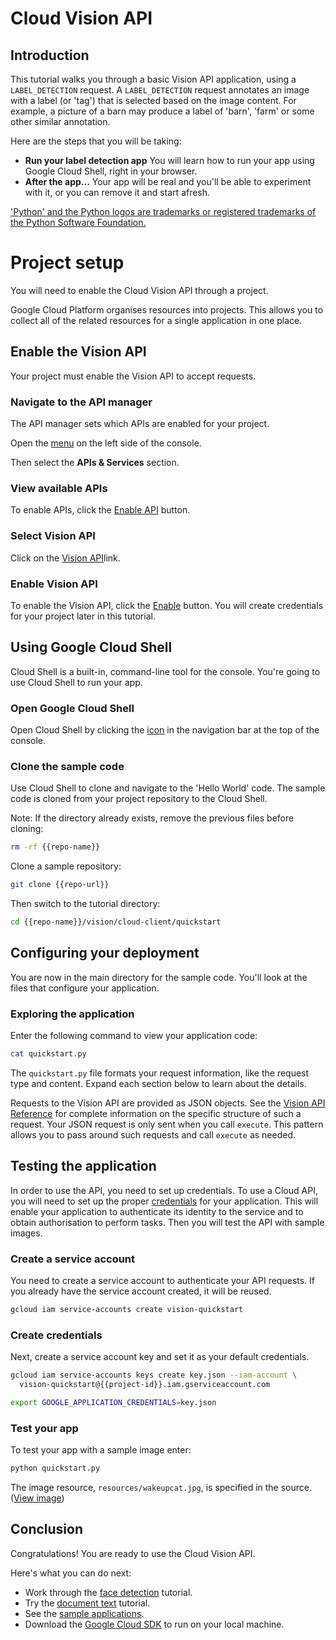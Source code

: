 # Cloud Vision API

<walkthrough-test-start-page url="/start?tutorial=python_vision_quickstart_v2"></walkthrough-test-start-page>

<walkthrough-tutorial-url url="https://cloud.google.com/vision/docs/label-tutorial"></walkthrough-tutorial-url>

<walkthrough-watcher-constant value="https://github.com/GoogleCloudPlatform/python-docs-samples.git" key="repo-url"></walkthrough-watcher-constant>

<walkthrough-watcher-constant value="python-docs-samples" key="repo-name"></walkthrough-watcher-constant>

<walkthrough-devshell-precreate></walkthrough-devshell-precreate>

## Introduction

This tutorial walks you through a basic Vision API application, using a
`LABEL_DETECTION` request. A `LABEL_DETECTION` request annotates an image with a
label (or 'tag') that is selected based on the image content. For example, a
picture of a barn may produce a label of 'barn', 'farm' or some other similar
annotation.

Here are the steps that you will be taking:

*   **Run your label detection app** You will learn how to run your app using
    Google Cloud Shell, right in your browser.
*   **After the app...** Your app will be real and you'll be able to experiment
    with it, or you can remove it and start afresh.

['Python' and the Python logos are trademarks or registered trademarks of the
Python Software Foundation.](walkthrough://footnote)

# Project setup

You will need to enable the Cloud Vision API through a project.

Google Cloud Platform organises resources into projects. This allows you to
collect all of the related resources for a single application in one place.

<walkthrough-project-billing-setup></walkthrough-project-billing-setup>

## Enable the Vision API

Your project must enable the Vision API to accept requests.

### Navigate to the API manager

The API manager sets which APIs are enabled for your project.

Open the
[menu](walkthrough://spotlight-pointer?spotlightId=console-nav-menu)
on the left side of the console.

Then select the **APIs & Services** section.

<walkthrough-menu-navigation sectionid="API_SECTION"></walkthrough-menu-navigation>

### View available APIs

To enable APIs, click the [Enable API](walkthrough://spotlight-pointer?cssSelector=.p6n-action-bar-button) button.

### Select Vision API

Click on the [Vision API](walkthrough://spotlight-pointer?spotlightId=api-vision.googleapis.com)link.

### Enable Vision API

To enable the Vision API, click the
[Enable](walkthrough://spotlight-pointer?spotlightId=api-enable-vision.googleapis.com)
button. You will create credentials for your project later in this tutorial.

## Using Google Cloud Shell

Cloud Shell is a built-in, command-line tool for the console. You're going to
use Cloud Shell to run your app.

### Open Google Cloud Shell

Open Cloud Shell by clicking the
<walkthrough-cloud-shell-icon></walkthrough-cloud-shell-icon>
[icon](walkthrough://spotlight-pointer?spotlightId=devshell-activate-button)
in the navigation bar at the top of the console.

### Clone the sample code

Use Cloud Shell to clone and navigate to the 'Hello World' code. The sample code
is cloned from your project repository to the Cloud Shell.

Note: If the directory already exists, remove the previous files before cloning:

```bash
rm -rf {{repo-name}}
```

Clone a sample repository:

```bash
git clone {{repo-url}}
```

Then switch to the tutorial directory:

```bash
cd {{repo-name}}/vision/cloud-client/quickstart
```

## Configuring your deployment

You are now in the main directory for the sample code. You'll look at the files
that configure your application.

### Exploring the application

Enter the following command to view your application code:

```bash
cat quickstart.py
```

The `quickstart.py` file formats your request information, like the request type
and content. Expand each section below to learn about the details.

Requests to the Vision API are provided as JSON objects. See the [Vision API
Reference][vision-request-doc] for complete information on the specific
structure of such a request. Your JSON request is only sent when you call
`execute`. This pattern allows you to pass around such requests and call
`execute` as needed.

## Testing the application

In order to use the API, you need to set up credentials. To use a Cloud API, you
will need to set up the proper [credentials][auth-doc] for your application.
This will enable your application to authenticate its identity to the service
and to obtain authorisation to perform tasks. Then you will test the API with
sample images.

### Create a service account

You need to create a service account to authenticate your API requests. If you
already have the service account created, it will be reused.

```bash
gcloud iam service-accounts create vision-quickstart
```

### Create credentials

Next, create a service account key and set it as your default credentials.

```bash
gcloud iam service-accounts keys create key.json --iam-account \
  vision-quickstart@{{project-id}}.iam.gserviceaccount.com
```

```bash
export GOOGLE_APPLICATION_CREDENTIALS=key.json
```

<walkthrough-test-code-output text="created key"></walkthrough-test-code-output>

### Test your app

To test your app with a sample image enter:

```bash
python quickstart.py
```

The image resource, `resources/wakeupcat.jpg`, is specified in the source.
([View image][cat-picture])

## Conclusion

<walkthrough-conclusion-trophy></walkthrough-conclusion-trophy>

Congratulations! You are ready to use the Cloud Vision API.

Here's what you can do next:

*   Work through the [face detection][face-tutorial] tutorial.
*   Try the [document text][document-text-tutorial] tutorial.
*   See the [sample applications][vision-samples].
*   Download the [Google Cloud SDK][get-cloud-sdk] to run on your local machine.

[auth-doc]: https://cloud.google.com/vision/docs/auth
[cat-picture]: https://raw.githubusercontent.com/GoogleCloudPlatform/python-docs-samples/master/vision/cloud-client/quickstart/resources/wakeupcat.jpg
[document-text-tutorial]: https://cloud.google.com/vision/docs/fulltext-annotations
[face-tutorial]: https://cloud.google.com/vision/docs/face-tutorial
[get-cloud-sdk]: https://cloud.google.com/sdk/
[vision-request-doc]: https://cloud.google.com/vision/reference/rest
[vision-samples]: https://cloud.google.com/vision/docs/samples
